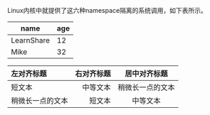 Linux内核中就提供了这六种namespace隔离的系统调用，如下表所示。

|    name    | age |
| ---------- | --- |
| LearnShare |  12 |
| Mike       |  32 |


| 左对齐标题 | 右对齐标题 | 居中对齐标题 |
| :------| ------: | :------: |
| 短文本 | 中等文本 | 稍微长一点的文本 |
| 稍微长一点的文本 | 短文本 | 中等文本 |